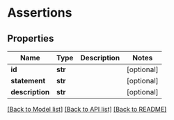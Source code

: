 # Assertions

## Properties
Name | Type | Description | Notes
------------ | ------------- | ------------- | -------------
**id** | **str** |  | [optional] 
**statement** | **str** |  | [optional] 
**description** | **str** |  | [optional] 

[[Back to Model list]](../README.md#documentation-for-models) [[Back to API list]](../README.md#documentation-for-api-endpoints) [[Back to README]](../README.md)



